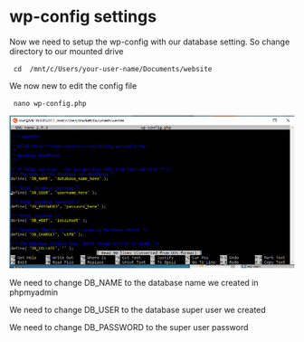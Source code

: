 # wp-config settings

Now we need to setup the wp-config with our database setting. So change directory to our mounted drive

```text
 cd  /mnt/c/Users/your-user-name/Documents/website
```

We now new to edit the config file 

```text
 nano wp-config.php
```

![](.gitbook/assets/wp-config-settings.jpg)

We need to change DB\_NAME to the database name we created in phpmyadmin

We need to change DB\_USER to the database super user we created 

We need to change DB\_PASSWORD to the super user password 



